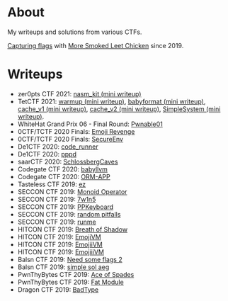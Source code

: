# About

My writeups and solutions from various CTFs.

[Capturing flags](https://ctftime.org/user/65395) with [More Smoked Leet
Chicken](https://ctftime.org/team/1005) since 2019.

# Writeups

* zer0pts CTF 2021: [nasm_kit (mini writeup)](2021.03.06-zer0pts_CTF_2021/nasm_kit)
* TetCTF 2021: [warmup (mini writeup)](2021.01.01-TetCTF_2021/warmup),
  [babyformat (mini writeup)](2021.01.01-TetCTF_2021/babyformat),
  [cache_v1 (mini writeup)](2021.01.01-TetCTF_2021/cache_v1),
  [cache_v2 (mini writeup)](2021.01.01-TetCTF_2021/cache_v2),
  [SimpleSystem (mini writeup)](2021.01.01-TetCTF_2021/SimpleSystem).
* WhiteHat Grand Prix 06 - Final Round: [Pwnable01](2020.12.27-WhiteHat_Grand_Prix_06_-_Final_Round/Pwnable01)
* 0CTF/TCTF 2020 Finals: [Emoji Revenge](2020.09.26-0CTF_TCTF_2020_Finals/Emoji%20Revenge)
* 0CTF/TCTF 2020 Finals: [SecureEnv](2020.09.26-0CTF_TCTF_2020_Finals/SecureEnv)
* De1CTF 2020: [code_runner](2020.05.02-De1CTF_2020/code_runner)
* De1CTF 2020: [pppd](2020.05.02-De1CTF_2020/pppd)
* saarCTF 2020: [SchlossbergCaves](2020.03.21-saarCTF_2020/SchlossbergCaves)
* Codegate CTF 2020: [babyllvm](2020.02.08-Codegate_CTF_2020_Preliminary/babyllvm)
* Codegate CTF 2020: [ORM-APP](2020.02.08-Codegate_CTF_2020_Preliminary/ORM-APP)
* Tasteless CTF 2019: [ez](2019.10.26-Tasteless_CTF_2019/pwn-ez)
* SECCON CTF 2019: [Monoid Operator](2019.10.19-SECCON_CTF_2019/pwn-Monoid_Operator)
* SECCON CTF 2019: [7w1n5](2019.10.19-SECCON_CTF_2019/reversing-7w1n5)
* SECCON CTF 2019: [PPKeyboard](2019.10.19-SECCON_CTF_2019/reversing-PPKeyboard)
* SECCON CTF 2019: [random pitfalls](2019.10.19-SECCON_CTF_2019/reversing-random_pitfalls)
* SECCON CTF 2019: [runme](2019.10.19-SECCON_CTF_2019/reversing-runme)
* HITCON CTF 2019: [Breath of Shadow](2019.10.12-HITCON_CTF_2019/pwn-Breath_of_Shadow)
* HITCON CTF 2019: [EmojiVM](2019.10.12-HITCON_CTF_2019/reverse-EmojiVM)
* HITCON CTF 2019: [EmojiiVM](2019.10.12-HITCON_CTF_2019/misc-EmojiiVM)
* HITCON CTF 2019: [EmojiiiVM](2019.10.12-HITCON_CTF_2019/pwn-EmojiiiVM)
* Balsn CTF 2019: [Need some flags 2](2019.10.05-Balsn_CTF_2019/misc-Need_some_flags_2)
* Balsn CTF 2019: [simple sol aeg](2019.10.05-Balsn_CTF_2019/smart_contract-simple_sol_aeg)
* PwnThyBytes CTF 2019: [Ace of Spades](2019.09.28-PwnThyBytes_CTF_2019/memory_corruption-Ace_of_Spades)
* PwnThyBytes CTF 2019: [Fat Module](2019.09.28-PwnThyBytes_CTF_2019/reverse_engineering-Fat_Module)
* Dragon CTF 2019: [BadType](2019.09.21-Teaser_Dragon_CTF_2019/reverse_engineering-BadType)
